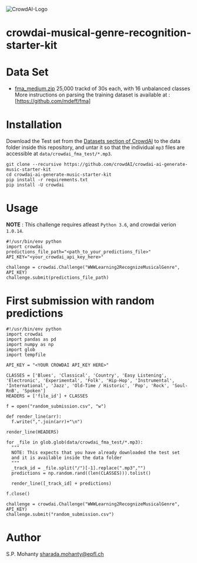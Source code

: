 ![CrowdAI-Logo](https://github.com/crowdAI/crowdai/raw/master/app/assets/images/misc/crowdai-logo-smile.svg?sanitize=true)
# crowdai-musical-genre-recognition-starter-kit

# Data Set
  * [fma_medium.zip](https://os.unil.cloud.switch.ch/fma/fma_medium.zip)
    25,000 trackd of 30s each, with 16 unbalanced classes
    More instructions on parsing the training dataset is available at :
    [https://github.com/mdeff/fma]

# Installation

Download the Test set from the [Datasets section of CrowdAI](#) to the data folder inside this repository,
and untar it so that the individual `mp3` files are accessible at `data/crowdai_fma_test/*.mp3`.
```
git clone --recursive https://github.com/crowdAI/crowdai-ai-generate-music-starter-kit
cd crowdai-ai-generate-music-starter-kit
pip install -r requirements.txt
pip install -U crowdai
```

# Usage
**NOTE** : This challenge requires atleast `Python 3.6`, and crowdai verion `1.0.14`.
```
#!/usr/bin/env python
import crowdai
predictions_file_path="<path_to_your_predictions_file>"
API_KEY="<your_crowdai_api_key_here>"

challenge = crowdai.Challenge("WWWLearning2RecognizeMusicalGenre", API_KEY)
challenge.submit(predictions_file_path)
```

# First submission with random predictions
```
#!/usr/bin/env python
import crowdai
import pandas as pd
import numpy as np
import glob
import tempfile

API_KEY = "<YOUR CROWDAI API_KEY HERE>"

CLASSES = ['Blues', 'Classical', 'Country', 'Easy Listening', 'Electronic', 'Experimental', 'Folk', 'Hip-Hop', 'Instrumental', 'International', 'Jazz', 'Old-Time / Historic', 'Pop', 'Rock', 'Soul-RnB', 'Spoken']
HEADERS = ['file_id'] + CLASSES

f = open("random_submission.csv", "w")

def render_line(arr):
  f.write(",".join(arr)+"\n")

render_line(HEADERS)

for _file in glob.glob(data/crowdai_fma_test/*.mp3):
  """
  NOTE: This expects that you have already downloaded the test set
  and it is available inside the data folder
  """
  _track_id = _file.split("/")[-1].replace(".mp3","")
  predictions = np.random.rand((len(CLASSES))).tolist()

  render_line([_track_id] + predictions)

f.close()

challenge = crowdai.Challenge("WWWLearning2RecognizeMusicalGenre", API_KEY)
challenge.submit("random_submission.csv")

```
# Author
S.P. Mohanty <sharada.mohanty@epfl.ch>
